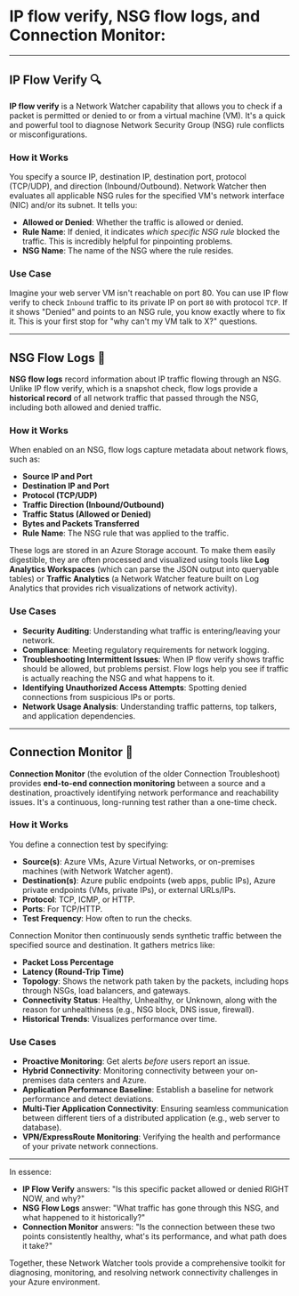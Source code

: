 # **IP flow verify**, **NSG flow logs**, and **Connection Monitor**:

---

## IP Flow Verify 🔍

**IP flow verify** is a Network Watcher capability that allows you to check if a packet is permitted or denied to or from a virtual machine (VM). It's a quick and powerful tool to diagnose Network Security Group (NSG) rule conflicts or misconfigurations.

### How it Works
You specify a source IP, destination IP, destination port, protocol (TCP/UDP), and direction (Inbound/Outbound). Network Watcher then evaluates all applicable NSG rules for the specified VM's network interface (NIC) and/or its subnet. It tells you:

* **Allowed or Denied**: Whether the traffic is allowed or denied.
* **Rule Name**: If denied, it indicates *which specific NSG rule* blocked the traffic. This is incredibly helpful for pinpointing problems.
* **NSG Name**: The name of the NSG where the rule resides.

### Use Case
Imagine your web server VM isn't reachable on port 80. You can use IP flow verify to check `Inbound` traffic to its private IP on port `80` with protocol `TCP`. If it shows "Denied" and points to an NSG rule, you know exactly where to fix it. This is your first stop for "why can't my VM talk to X?" questions.

---

## NSG Flow Logs 📝

**NSG flow logs** record information about IP traffic flowing through an NSG. Unlike IP flow verify, which is a snapshot check, flow logs provide a **historical record** of all network traffic that passed through the NSG, including both allowed and denied traffic.

### How it Works
When enabled on an NSG, flow logs capture metadata about network flows, such as:

* **Source IP and Port**
* **Destination IP and Port**
* **Protocol (TCP/UDP)**
* **Traffic Direction (Inbound/Outbound)**
* **Traffic Status (Allowed or Denied)**
* **Bytes and Packets Transferred**
* **Rule Name**: The NSG rule that was applied to the traffic.

These logs are stored in an Azure Storage account. To make them easily digestible, they are often processed and visualized using tools like **Log Analytics Workspaces** (which can parse the JSON output into queryable tables) or **Traffic Analytics** (a Network Watcher feature built on Log Analytics that provides rich visualizations of network activity).

### Use Cases
* **Security Auditing**: Understanding what traffic is entering/leaving your network.
* **Compliance**: Meeting regulatory requirements for network logging.
* **Troubleshooting Intermittent Issues**: When IP flow verify shows traffic should be allowed, but problems persist. Flow logs help you see if traffic is actually reaching the NSG and what happens to it.
* **Identifying Unauthorized Access Attempts**: Spotting denied connections from suspicious IPs or ports.
* **Network Usage Analysis**: Understanding traffic patterns, top talkers, and application dependencies.

---

## Connection Monitor 📡

**Connection Monitor** (the evolution of the older Connection Troubleshoot) provides **end-to-end connection monitoring** between a source and a destination, proactively identifying network performance and reachability issues. It's a continuous, long-running test rather than a one-time check.

### How it Works
You define a connection test by specifying:

* **Source(s)**: Azure VMs, Azure Virtual Networks, or on-premises machines (with Network Watcher agent).
* **Destination(s)**: Azure public endpoints (web apps, public IPs), Azure private endpoints (VMs, private IPs), or external URLs/IPs.
* **Protocol**: TCP, ICMP, or HTTP.
* **Ports**: For TCP/HTTP.
* **Test Frequency**: How often to run the checks.

Connection Monitor then continuously sends synthetic traffic between the specified source and destination. It gathers metrics like:

* **Packet Loss Percentage**
* **Latency (Round-Trip Time)**
* **Topology**: Shows the network path taken by the packets, including hops through NSGs, load balancers, and gateways.
* **Connectivity Status**: Healthy, Unhealthy, or Unknown, along with the reason for unhealthiness (e.g., NSG block, DNS issue, firewall).
* **Historical Trends**: Visualizes performance over time.

### Use Cases
* **Proactive Monitoring**: Get alerts *before* users report an issue.
* **Hybrid Connectivity**: Monitoring connectivity between your on-premises data centers and Azure.
* **Application Performance Baseline**: Establish a baseline for network performance and detect deviations.
* **Multi-Tier Application Connectivity**: Ensuring seamless communication between different tiers of a distributed application (e.g., web server to database).
* **VPN/ExpressRoute Monitoring**: Verifying the health and performance of your private network connections.

---

In essence:

* **IP Flow Verify** answers: "Is this specific packet allowed or denied RIGHT NOW, and why?"
* **NSG Flow Logs** answer: "What traffic has gone through this NSG, and what happened to it historically?"
* **Connection Monitor** answers: "Is the connection between these two points consistently healthy, what's its performance, and what path does it take?"

Together, these Network Watcher tools provide a comprehensive toolkit for diagnosing, monitoring, and resolving network connectivity challenges in your Azure environment.